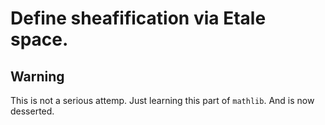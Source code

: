 # Define sheafification via Etale space.

## Warning
This is not a serious attemp. Just learning this part of `mathlib`. And is now desserted.
